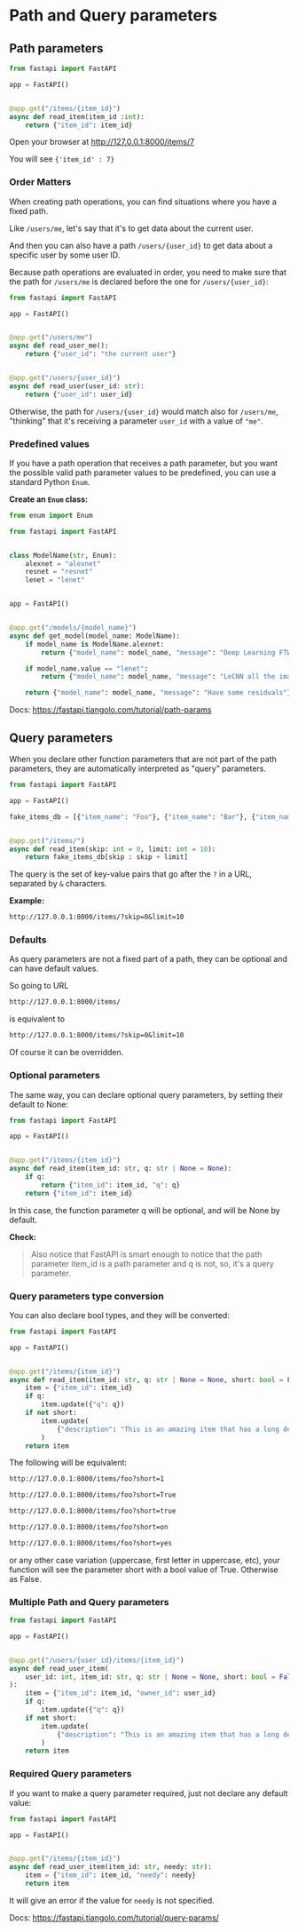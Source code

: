 # Path and Query parameters

## Path parameters

```py
from fastapi import FastAPI

app = FastAPI()


@app.get("/items/{item_id}")
async def read_item(item_id :int):
    return {"item_id": item_id}
```

Open your browser at <http://127.0.0.1:8000/items/7>

You will see `{'item_id' : 7}`

### Order Matters

When creating path operations, you can find situations where you have a fixed path.

Like `/users/me`, let's say that it's to get data about the current user.

And then you can also have a path `/users/{user_id}` to get data about a specific user by some user ID.

Because path operations are evaluated in order, you need to make sure that the path for `/users/me` is declared before the one for `/users/{user_id}`:

```py
from fastapi import FastAPI

app = FastAPI()


@app.get("/users/me")
async def read_user_me():
    return {"user_id": "the current user"}


@app.get("/users/{user_id}")
async def read_user(user_id: str):
    return {"user_id": user_id}
```

Otherwise, the path for `/users/{user_id}` would match also for `/users/me`, "thinking" that it's receiving a parameter `user_id` with a value of `"me"`.

### Predefined values

If you have a path operation that receives a path parameter, but you want the possible valid path parameter values to be predefined, you can use a standard Python `Enum`.

**Create an `Enum` class:**

```py
from enum import Enum

from fastapi import FastAPI


class ModelName(str, Enum):
    alexnet = "alexnet"
    resnet = "resnet"
    lenet = "lenet"


app = FastAPI()


@app.get("/models/{model_name}")
async def get_model(model_name: ModelName):
    if model_name is ModelName.alexnet:
        return {"model_name": model_name, "message": "Deep Learning FTW!"}

    if model_name.value == "lenet":
        return {"model_name": model_name, "message": "LeCNN all the images"}

    return {"model_name": model_name, "message": "Have some residuals"}
```

Docs: <https://fastapi.tiangolo.com/tutorial/path-params>

## Query parameters

When you declare other function parameters that are not part of the path parameters, they are automatically interpreted as "query" parameters.

```py
from fastapi import FastAPI

app = FastAPI()

fake_items_db = [{"item_name": "Foo"}, {"item_name": "Bar"}, {"item_name": "Baz"}]


@app.get("/items/")
async def read_item(skip: int = 0, limit: int = 10):
    return fake_items_db[skip : skip + limit]
```

The query is the set of key-value pairs that go after the `?` in a URL, separated by `&` characters.

**Example:**

```txt
http://127.0.0.1:8000/items/?skip=0&limit=10
```

### Defaults

As query parameters are not a fixed part of a path, they can be optional and can have default values.

So going to URL

```txt
http://127.0.0.1:8000/items/
```

is equivalent to

```txt
http://127.0.0.1:8000/items/?skip=0&limit=10
```

Of course it can be overridden.

### Optional parameters

The same way, you can declare optional query parameters, by setting their default to None:

```py
from fastapi import FastAPI

app = FastAPI()


@app.get("/items/{item_id}")
async def read_item(item_id: str, q: str | None = None):
    if q:
        return {"item_id": item_id, "q": q}
    return {"item_id": item_id}
```

In this case, the function parameter q will be optional, and will be None by default.

**Check:**

> Also notice that FastAPI is smart enough to notice that the path parameter item_id is a path parameter and q is not, so, it's a query parameter.

### Query parameters type conversion

You can also declare bool types, and they will be converted:

```py
from fastapi import FastAPI

app = FastAPI()


@app.get("/items/{item_id}")
async def read_item(item_id: str, q: str | None = None, short: bool = False):
    item = {"item_id": item_id}
    if q:
        item.update({"q": q})
    if not short:
        item.update(
            {"description": "This is an amazing item that has a long description"}
        )
    return item
```

The following will be equivalent:

```txt
http://127.0.0.1:8000/items/foo?short=1
```

```txt
http://127.0.0.1:8000/items/foo?short=True
```

```txt
http://127.0.0.1:8000/items/foo?short=true
```

```txt
http://127.0.0.1:8000/items/foo?short=on
```

```txt
http://127.0.0.1:8000/items/foo?short=yes
```

or any other case variation (uppercase, first letter in uppercase, etc), your function will see the parameter short with a bool value of True. Otherwise as False.

### Multiple Path and Query parameters

```py
from fastapi import FastAPI

app = FastAPI()


@app.get("/users/{user_id}/items/{item_id}")
async def read_user_item(
    user_id: int, item_id: str, q: str | None = None, short: bool = False
):
    item = {"item_id": item_id, "owner_id": user_id}
    if q:
        item.update({"q": q})
    if not short:
        item.update(
            {"description": "This is an amazing item that has a long description"}
        )
    return item
```

### Required Query parameters

If you want to make a query parameter required, just not declare any default value:

```py
from fastapi import FastAPI

app = FastAPI()


@app.get("/items/{item_id}")
async def read_user_item(item_id: str, needy: str):
    item = {"item_id": item_id, "needy": needy}
    return item
```

It will give an error if the value for `needy` is not specified.

Docs: <https://fastapi.tiangolo.com/tutorial/query-params/>
